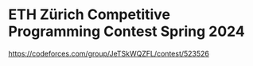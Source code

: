 # ETH Zürich Competitive Programming Contest Spring 2024

https://codeforces.com/group/JeTSkWQZFL/contest/523526 